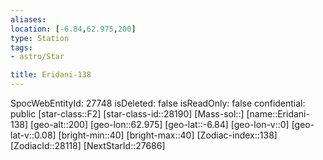 ```yaml
---
aliases: 
location: [-6.84,62.975,200]
type: Station
tags:
- astro/Star

title: Eridani-138
---
```

SpocWebEntityId: 27748
isDeleted: false
isReadOnly: false
confidential: public
[star-class::F2]
[star-class-id::28190]
[Mass-sol::]
[name::Eridani-138]
[geo-alt::200]
[geo-lon::62.975]
[geo-lat::-6.84]
[geo-lon-v::0]
[geo-lat-v::0.08]
[bright-min::40]
[bright-max::40]
[Zodiac-index::138]
[ZodiacId::28118]
[NextStarId::27686]



